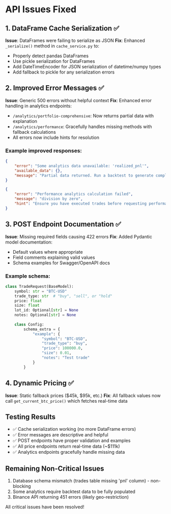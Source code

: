 # API Issues Fixed

## 1. DataFrame Cache Serialization ✅
**Issue**: DataFrames were failing to serialize as JSON
**Fix**: Enhanced `_serialize()` method in `cache_service.py` to:
- Properly detect pandas DataFrames
- Use pickle serialization for DataFrames
- Add DateTimeEncoder for JSON serialization of datetime/numpy types
- Add fallback to pickle for any serialization errors

## 2. Improved Error Messages ✅
**Issue**: Generic 500 errors without helpful context
**Fix**: Enhanced error handling in analytics endpoints:
- `/analytics/portfolio-comprehensive`: Now returns partial data with explanation
- `/analytics/performance`: Gracefully handles missing methods with fallback calculations
- All errors now include hints for resolution

### Example improved responses:
```json
{
    "error": "Some analytics data unavailable: 'realized_pnl'",
    "available_data": {},
    "message": "Partial data returned. Run a backtest to generate complete analytics."
}
```

```json
{
    "error": "Performance analytics calculation failed",
    "message": "division by zero",
    "hint": "Ensure you have executed trades before requesting performance metrics"
}
```

## 3. POST Endpoint Documentation ✅
**Issue**: Missing required fields causing 422 errors
**Fix**: Added Pydantic model documentation:
- Default values where appropriate
- Field comments explaining valid values
- Schema examples for Swagger/OpenAPI docs

### Example schema:
```python
class TradeRequest(BaseModel):
    symbol: str = "BTC-USD"
    trade_type: str  # "buy", "sell", or "hold"
    price: float
    size: float
    lot_id: Optional[str] = None
    notes: Optional[str] = None
    
    class Config:
        schema_extra = {
            "example": {
                "symbol": "BTC-USD",
                "trade_type": "buy",
                "price": 100000.0,
                "size": 0.01,
                "notes": "Test trade"
            }
        }
```

## 4. Dynamic Pricing ✅
**Issue**: Static fallback prices ($45k, $95k, etc.)
**Fix**: All fallback values now call `get_current_btc_price()` which fetches real-time data

## Testing Results
- ✅ Cache serialization working (no more DataFrame errors)
- ✅ Error messages are descriptive and helpful
- ✅ POST endpoints have proper validation and examples
- ✅ All price endpoints return real-time data (~$111k)
- ✅ Analytics endpoints gracefully handle missing data

## Remaining Non-Critical Issues
1. Database schema mismatch (trades table missing 'pnl' column) - non-blocking
2. Some analytics require backtest data to be fully populated
3. Binance API returning 451 errors (likely geo-restriction)

All critical issues have been resolved!